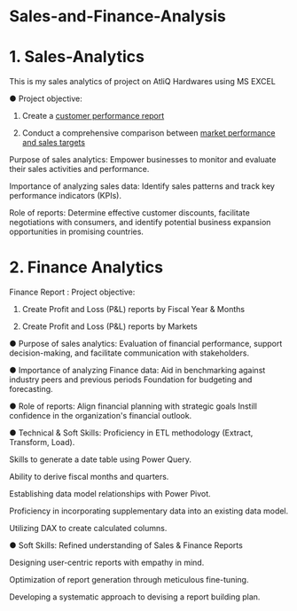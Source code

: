 

# Sales-and-Finance-Analysis
# 1. Sales-Analytics
This is my sales analytics of project on AtliQ Hardwares using MS EXCEL

● Project objective:

1. Create a [customer performance report](https://github.com/Pratikulkarni/Sales-and-Finance-Analysis/blob/main/Customer%20Net%20Sales%20Performance%20Report.pdf)

2. Conduct a comprehensive comparison between [market performance and sales targets](https://github.com/Pratikulkarni/Sales-and-Finance-Analysis/blob/main/Market%20Performance%20Vs%20Target%20Report.pdf)

Purpose of sales analytics: Empower businesses to monitor and evaluate their sales activities and performance.

Importance of analyzing sales data: Identify sales patterns and track key performance indicators (KPIs).

Role of reports: Determine effective customer discounts, facilitate negotiations with consumers, and identify potential business expansion opportunities in promising countries.

# 2. Finance Analytics
Finance Report :
Project objective:

1. Create Profit and Loss (P&L) reports by Fiscal Year & Months

2. Create Profit and Loss (P&L) reports by Markets

● Purpose of sales analytics: Evaluation of financial performance, support decision-making, and facilitate communication with stakeholders.

● Importance of analyzing Finance data: Aid in benchmarking against industry peers and previous periods Foundation for budgeting and forecasting.

● Role of reports: Align financial planning with strategic goals Instill confidence in the organization's financial outlook.

● Technical & Soft Skills:
 Proficiency in ETL methodology (Extract, Transform, Load).
 
 Skills to generate a date table using Power Query.
 
 Ability to derive fiscal months and quarters.
 
 Establishing data model relationships with Power Pivot.
 
 Proficiency in incorporating supplementary data into an existing data model.
 
 Utilizing DAX to create calculated columns.
 
● Soft Skills:
 Refined understanding of Sales & Finance Reports
 
 Designing user-centric reports with empathy in mind.
 
 Optimization of report generation through meticulous fine-tuning.
 
 Developing a systematic approach to devising a report building plan.
